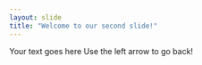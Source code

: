 ```yaml
---
layout: slide
title: "Welcome to our second slide!"
---
```

Your text goes here
Use the left arrow to go back!

